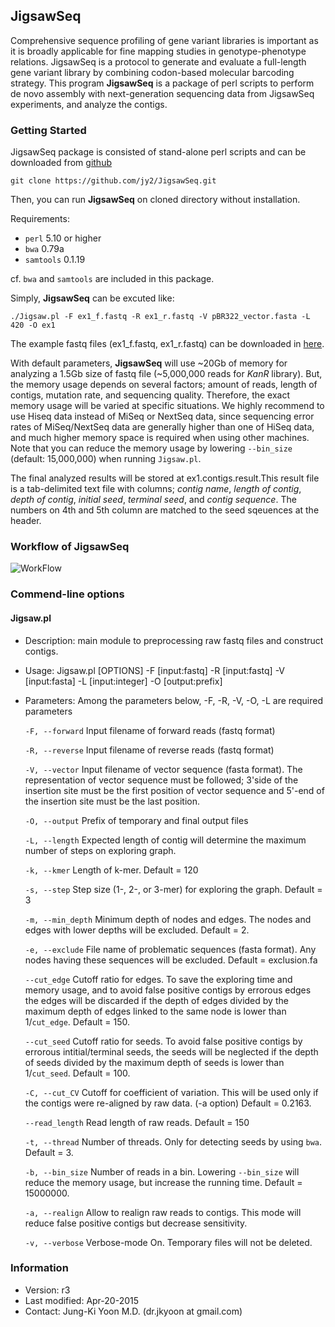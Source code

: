 ## JigsawSeq ##

Comprehensive sequence profiling of gene variant libraries is important as it is broadly applicable for fine mapping studies in genotype-phenotype relations. JigsawSeq is a protocol to generate and evaluate a full-length gene variant library by combining codon-based molecular barcoding strategy.
This program **JigsawSeq** is a package of perl scripts to perform de novo assembly with next-generation sequencing data from JigsawSeq experiments, and analyze the contigs.


### Getting Started ###

JigsawSeq package is consisted of stand-alone perl scripts and can be downloaded from [github](http://github.com/jy2/JigsawSeq)

    git clone https://github.com/jy2/JigsawSeq.git

Then, you can run **JigsawSeq** on cloned directory without installation.

Requirements:

- `perl` 5.10 or higher 
- `bwa` 0.79a
- `samtools` 0.1.19

cf. `bwa` and `samtools` are included in this package.  


Simply, **JigsawSeq** can be excuted like:

    ./Jigsaw.pl -F ex1_f.fastq -R ex1_r.fastq -V pBR322_vector.fasta -L 420 -O ex1


The example fastq files (ex1\_f.fastq, ex1\_r.fastq) can be downloaded in [here](http://chem.yonsei.ac.kr/~duhee/).

With default parameters, **JigsawSeq** will use ~20Gb of memory for analyzing a 1.5Gb size of fastq file (~5,000,000 reads for *KanR* library). But, the memory usage depends on several factors; amount of reads, length of contigs, mutation rate, and sequencing quality. Therefore, the exact memory usage will be varied at specific situations. We highly recommend to use Hiseq data instead of MiSeq or NextSeq data, since sequencing error rates of MiSeq/NextSeq data are generally higher than one of HiSeq data, and much higher memory space is required when using other machines. Note that you can reduce the memory usage by lowering `--bin_size` (default: 15,000,000) when running `Jigsaw.pl`.


The final analyzed results will be stored at ex1.contigs.result.This result file is a tab-delimited text file with columns; *contig name*, *length of contig*, *depth of contig*, *initial seed*, *terminal seed*, and *contig sequence*. The numbers on 4th and 5th column are matched to the seed sqeuences at the header. 

### Workflow of JigsawSeq ###

![WorkFlow](https://lh3.googleusercontent.com/-8jyrnSoEBt4/VTZfn4vR4-I/AAAAAAAAA3M/-tnhmpCXeiU/s512/WorkFlow.png)

### Commend-line options ###
#### Jigsaw.pl ####
- Description: main module to preprocessing raw fastq files and construct contigs. 
- Usage: Jigsaw.pl [OPTIONS] -F [input:fastq] -R [input:fastq] -V [input:fasta] -L [input:integer] -O [output:prefix]
- Parameters: Among the parameters below, -F, -R, -V, -O, -L are required parameters

    `-F, --forward` Input filename of forward reads (fastq format) 

    `-R, --reverse`   Input filename of reverse reads (fastq format) 

    `-V, --vector`    Input filename of vector sequence (fasta format). The representation of vector sequence must be followed; 3'side of the insertion site must be the first position of vector sequence and 5'-end of the insertion site must be the last position. 

    `-O, --output`    Prefix of temporary and final output files

    `-L, --length`    Expected length of contig will determine the maximum number of steps on exploring graph.

    `-k, --kmer`      Length of k-mer. Default = 120

    `-s, --step`    Step size (1-, 2-, or 3-mer) for exploring the graph. Default = 3

    `-m, --min_depth`   Minimum depth of nodes and edges. The nodes and edges with lower depths will be excluded. Default = 2.

    `-e, --exclude`  File name of problematic sequences (fasta format). Any nodes having these sequences will be excluded. Default = exclusion.fa

    `--cut_edge`   Cutoff ratio for edges. To save the exploring time and memory usage, and to avoid false positive contigs by errorous edges  the edges will be discarded if the depth of edges divided by the maximum depth of edges linked to the same node is lower than 1/`cut_edge`. Default = 150.

    `--cut_seed`   Cutoff ratio for seeds. To avoid false positive contigs by errorous intitial/terminal seeds, the seeds will be neglected if the depth of seeds divided by the maximum depth of seeds is lower than 1/`cut_seed`. Default = 100.

    `-C, --cut_CV` Cutoff for coefficient of variation. This will be used only if the contigs were re-aligned by raw data. (-a option) Default = 0.2163.

    `--read_length` Read length of raw reads. Default = 150

    `-t, --thread` Number of threads. Only for detecting seeds by using `bwa`. Default = 3.

    `-b, --bin_size` Number of reads in a bin. Lowering `--bin_size` will reduce the memory usage, but increase the running time. Default = 15000000.

    `-a, --realign`  Allow to realign raw reads to contigs. This mode will reduce false positive contigs but decrease sensitivity.

    `-v, --verbose`  Verbose-mode On. Temporary files will not be deleted.





### Information ###
- Version: r3
- Last modified: Apr-20-2015
- Contact: Jung-Ki Yoon M.D. (dr.jkyoon at gmail.com)
 



